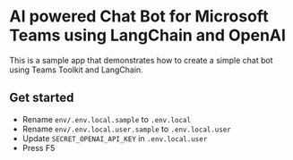 # AI powered Chat Bot for Microsoft Teams using LangChain and OpenAI

This is a sample app that demonstrates how to create a simple chat bot using Teams Toolkit and LangChain.

## Get started

- Rename `env/.env.local.sample` to `.env.local`
- Rename `env/.env.local.user.sample` to `.env.local.user`
- Update `SECRET_OPENAI_API_KEY` in `.env.local.user`
- Press F5